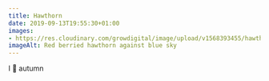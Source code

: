 ```yaml
---
title: Hawthorn
date: 2019-09-13T19:55:30+01:00
images: 
- https://res.cloudinary.com/growdigital/image/upload/v1568393455/hawthorn-40434329.jpg
imageAlt: Red berried hawthorn against blue sky
---
```


I 💚 autumn
